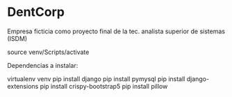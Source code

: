 # DentCorp
Empresa ficticia como proyecto final de la tec. analista superior de sistemas (ISDM)

source venv/Scripts/activate

Dependencias a instalar:

virtualenv venv
pip install django
pip install pymysql
pip install django-extensions
pip install crispy-bootstrap5
pip install pillow